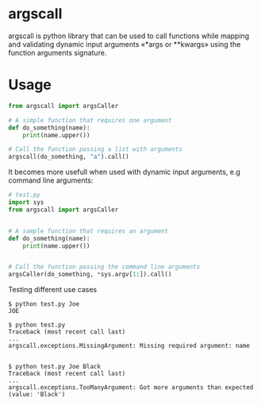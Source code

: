# argscall


argscall is python library that can be used to call functions while mapping and validating dynamic input arguments «*args or **kwargs» using the function arguments signature.

# Usage
```python
from argscall import argsCaller

# A simple function that requires one argument
def do_something(name):
    print(name.upper())

# Call the function passing a list with arguments
argscall(do_something, "a").call()
```

It becomes more usefull when used with dynamic input arguments, e.g command line arguments:
```python
# test.py
import sys
from argscall import argsCaller


# A sample function that requires an argument
def do_something(name):
    print(name.upper())


# Call the function passing the command line arguments
argsCaller(do_something, *sys.argv[1:]).call()
```

Testing different use cases
```
$ python test.py Joe
JOE

$ python test.py
Traceback (most recent call last)
...
argscall.exceptions.MissingArgument: Missing required argument: name


$ python test.py Joe Black
Traceback (most recent call last)
...
argscall.exceptions.TooManyArgument: Got more arguments than expected (value: 'Black')
```

